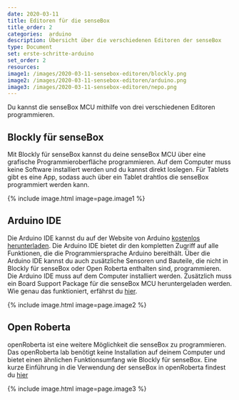 ```yaml
---
date: 2020-03-11
title: Editoren für die senseBox
title_order: 2
categories:  arduino
description: Übersicht über die verschiedenen Editoren der senseBox
type: Document
set: erste-schritte-arduino
set_order: 2
resources:
image1: /images/2020-03-11-sensebox-editoren/blockly.png
image2: /images/2020-03-11-sensebox-editoren/arduino.png
image3: /images/2020-03-11-sensebox-editoren/nepo.png
---
```


Du kannst die senseBox MCU mithilfe von drei verschiedenen Editoren programmieren. 

## Blockly für senseBox

Mit Blockly für senseBox kannst du deine senseBox MCU über eine grafische Programmieroberfläche programmieren. Auf dem Computer muss keine Software installiert werden und du kannst direkt loslegen. Für Tablets gibt es eine App, sodass auch über ein Tablet drahtlos die senseBox programmiert werden kann.

{% include image.html image=page.image1 %}


## Arduino IDE

Die Arduino IDE kannst du auf der Website von Arduino <a href="https://arduino.cc/downloads">kostenlos herunterladen</a>. Die Arduino IDE bietet dir den kompletten Zugriff auf alle Funktionen, die die Programmiersprache Arduino bereithält. Über die Arduino IDE kannst du auch zusätzliche Sensoren und Bauteile, die nicht in Blockly für senseBox oder Open Roberta enthalten sind, programmieren. Die Arduino IDE muss auf dem Computer installiert werden. Zusätzlich muss ein Board Support Package für die senseBox MCU heruntergeladen werden. Wie genau das funktioniert, erfährst du [hier](/allgemein/board-support-package-installieren/).

{% include image.html image=page.image2 %}


## Open Roberta


openRoberta ist eine weitere Möglichkeit die senseBox zu programmieren. Das openRoberta lab benötigt keine Installation auf deinem Computer und bietet einen ähnlichen Funktionsumfang wie Blockly für senseBox. Eine kurze Einführung in die Verwendung der senseBox in openRoberta findest du [hier](/allgemein/allgemein-einfuehrung-openroberta/)

{% include image.html image=page.image3 %}

